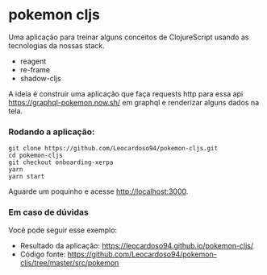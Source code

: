 # pokemon cljs

Uma aplicação para treinar alguns conceitos de ClojureScript usando as tecnologias da nossas stack.
- reagent
- re-frame 
- shadow-cljs

A ideia é construir uma aplicação que faça requests http para essa api https://graphql-pokemon.now.sh/ em graphql e renderizar alguns dados na tela.


### Rodando a aplicação:

```
git clone https://github.com/Leocardoso94/pokemon-cljs.git
cd pokemon-cljs 
git checkout onboarding-xerpa
yarn 
yarn start
```

Aguarde um poquinho e acesse [http://localhost:3000](http://localhost:3000).

### Em caso de dúvidas
Você pode seguir esse exemplo:
- Resultado da aplicação: https://leocardoso94.github.io/pokemon-cljs/
- Código fonte: https://github.com/Leocardoso94/pokemon-cljs/tree/master/src/pokemon
